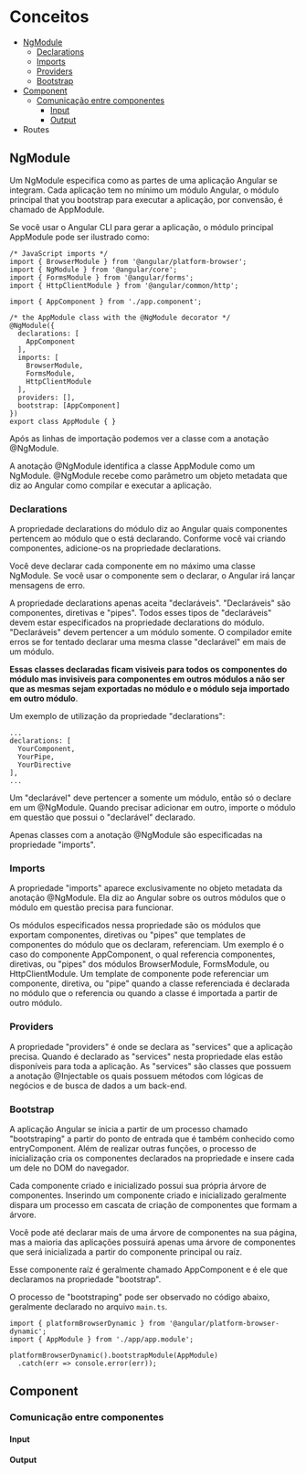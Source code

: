 # Conceitos

- [NgModule](#ngmodule)
    - [Declarations](#declarations)
    - [Imports](#imports)
    - [Providers](#providers)
    - [Bootstrap](#bootstrap)
- [Component](#component)
    - [Comunicação entre componentes](#comunicacao-entre-componentes)
        - [Input](#input)
        - [Output](#output)
- Routes

## NgModule

Um NgModule especifica como as partes de uma aplicação Angular se integram. Cada aplicação tem no mínimo um módulo Angular, o módulo principal that you bootstrap para executar a aplicação, por convensão, é chamado de AppModule.

Se você usar o Angular CLI para gerar a aplicação, o módulo principal AppModule pode ser ilustrado como:

```
/* JavaScript imports */
import { BrowserModule } from '@angular/platform-browser';
import { NgModule } from '@angular/core';
import { FormsModule } from '@angular/forms';
import { HttpClientModule } from '@angular/common/http';

import { AppComponent } from './app.component';

/* the AppModule class with the @NgModule decorator */
@NgModule({
  declarations: [
    AppComponent
  ],
  imports: [
    BrowserModule,
    FormsModule,
    HttpClientModule
  ],
  providers: [],
  bootstrap: [AppComponent]
})
export class AppModule { }
```

Após as linhas de importação podemos ver a classe com a anotação @NgModule.

A anotação @NgModule identifica a classe AppModule como um NgModule. @NgModule recebe como parâmetro um objeto metadata que diz ao Angular como compilar e executar a aplicação.

### Declarations

A propriedade declarations do módulo diz ao Angular quais componentes pertencem ao módulo que o está declarando. Conforme você vai criando componentes, adicione-os na propriedade declarations.

Você deve declarar cada componente em no máximo uma classe NgModule. Se você usar o componente sem o declarar, o Angular irá lançar mensagens de erro.

A propriedade declarations apenas aceita "declaráveis". "Declaráveis" são componentes, diretivas e "pipes". Todos esses tipos de "declaráveis" devem estar especificados na propriedade declarations do módulo. "Declaráveis" devem pertencer a um módulo somente. O compilador emite erros se for tentado declarar uma mesma classe "declarável" em mais de um módulo.

**Essas classes declaradas ficam visiveis para todos os componentes do módulo mas invisiveis para componentes em outros módulos a não ser que as mesmas sejam exportadas no módulo e o módulo seja importado em outro módulo**.

Um exemplo de utilização da propriedade "declarations":

```
...
declarations: [
  YourComponent,
  YourPipe,
  YourDirective
],
...
```

Um "declarável" deve pertencer a somente um módulo, então só o declare em um @NgModule. Quando precisar adicionar em outro, importe o módulo em questão que possui o "declarável" declarado.

Apenas classes com a anotação @NgModule são especificadas na propriedade "imports".

### Imports

A propriedade "imports" aparece exclusivamente no objeto metadata da anotação @NgModule. Ela diz ao Angular sobre os outros módulos que o módulo em questão precisa para funcionar.

Os módulos especificados nessa propriedade são os módulos que exportam componentes, diretivas ou "pipes" que templates de componentes do módulo que os declaram, referenciam. Um exemplo é o caso do componente AppComponent, o qual referencia componentes, diretivas, ou "pipes" dos módulos BrowserModule, FormsModule, ou HttpClientModule. Um template de componente pode referenciar um componente, diretiva, ou "pipe" quando a classe referenciada é declarada no módulo que o referencia ou quando a classe é importada a partir de outro módulo.

### Providers

A propriedade "providers" é onde se declara as "services" que a aplicação precisa. Quando é declarado as "services" nesta propriedade elas estão disponíveis para toda a aplicação. As "services" são classes que possuem a anotação @Injectable os quais possuem métodos com lógicas de negócios e de busca de dados a um back-end.

### Bootstrap

A aplicação Angular se inicia a partir de um processo chamado "bootstraping" a partir do ponto de entrada que é também conhecido como entryComponent. Além de realizar outras funções, o processo de inicialização cria os componentes declarados na propriedade e insere cada um dele no DOM do navegador.

Cada componente criado e inicializado possui sua própria árvore de componentes. Inserindo um componente criado e inicializado geralmente dispara um processo em cascata de criação de componentes que formam a árvore.

Você pode até declarar mais de uma árvore de componentes na sua página, mas a maioria das aplicações possuirá apenas uma árvore de componentes que será inicializada a partir do componente principal ou raíz.

Esse componente raíz é geralmente chamado AppComponent e é ele que declaramos na propriedade "bootstrap".

O processo de "bootstraping" pode ser observado no código abaixo, geralmente declarado no arquivo `main.ts`.

```
import { platformBrowserDynamic } from '@angular/platform-browser-dynamic';
import { AppModule } from './app/app.module';

platformBrowserDynamic().bootstrapModule(AppModule)
  .catch(err => console.error(err));
```

## Component

### Comunicação entre componentes

#### Input

#### Output
